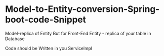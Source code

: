 # Model-to-Entity-conversion-Spring-boot-code-Snippet

Model-replica of Entity But for Front-End
Entity - replica of your table in Database

Code should be Written in you ServiceImpl
